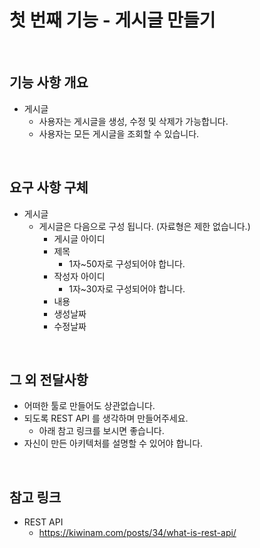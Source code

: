 # 첫 번째 기능 - 게시글 만들기

<br>

## 기능 사항 개요

- 게시글
    - 사용자는 게시글을 생성, 수정 및 삭제가 가능합니다.
    - 사용자는 모든 게시글을 조회할 수 있습니다.

<br>

## 요구 사항 구체

- 게시글
    - 게시글은 다음으로 구성 됩니다. (자료형은 제한 없습니다.)
        - 게시글 아이디
        - 제목
            - 1자~50자로 구성되어야 합니다.
        - 작성자 아이디
            - 1자~30자로 구성되어야 합니다.
        - 내용
        - 생성날짜
        - 수정날짜

<br>

## 그 외 전달사항

- 어떠한 툴로 만들어도 상관없습니다.
- 되도록 REST API 를 생각하며 만들어주세요.
    - 아래 참고 링크를 보시면 좋습니다.
- 자신이 만든 아키텍처를 설명할 수 있어야 합니다.

<br>

## 참고 링크

- REST API 
    - https://kiwinam.com/posts/34/what-is-rest-api/